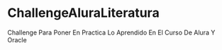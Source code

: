 # ChallengeAluraLiteratura
Challenge Para Poner En Practica Lo Aprendido En El Curso De Alura Y Oracle
